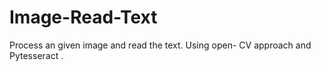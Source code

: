 # Image-Read-Text
Process an given image and read the text. Using open- CV approach and Pytesseract .
